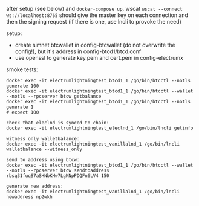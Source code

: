 after setup (see below) and `docker-compose up`, wscat `wscat --connect ws://localhost:8765` should give the master key on each connection and then the signing request (if there is one, use lncli to provoke the need)

setup:

* create simnet btcwallet in config-btcwallet (do not overwrite the config!), but it's address in config-btcd1/btcd.conf
* use openssl to generate key.pem and cert.pem in config-electrumx

smoke tests:
```
docker exec -it electrumlightningtest_btcd1_1 /go/bin/btcctl --notls generate 100
docker exec -it electrumlightningtest_btcd1_1 /go/bin/btcctl --wallet --notls --rpcserver btcw getbalance
docker exec -it electrumlightningtest_btcd1_1 /go/bin/btcctl --notls generate 1
# expect 100

check that eleclnd is synced to chain:
docker exec -it electrumlightningtest_eleclnd_1 /go/bin/lncli getinfo

witness only walletbalance:
docker exec -it electrumlightningtest_vanillalnd_1 /go/bin/lncli walletbalance --witness_only

send to address using btcw:
docker exec -it electrumlightningtest_btcd1_1 /go/bin/btcctl --wallet --notls --rpcserver btcw sendtoaddress rbsq31fuqS7aSHNbKHw7LgKNpPDQFn6LV4 150

generate new address:
docker exec -it electrumlightningtest_vanillalnd_1 /go/bin/lncli newaddress np2wkh
```
